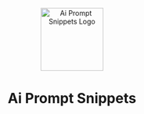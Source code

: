 <p align="center"><img width="128" src="https://ai-prompt-snippets.vercel.app/images/icon.svg" alt="Ai Prompt Snippets Logo"></p>
<h1 align="center">Ai Prompt Snippets</h1>
